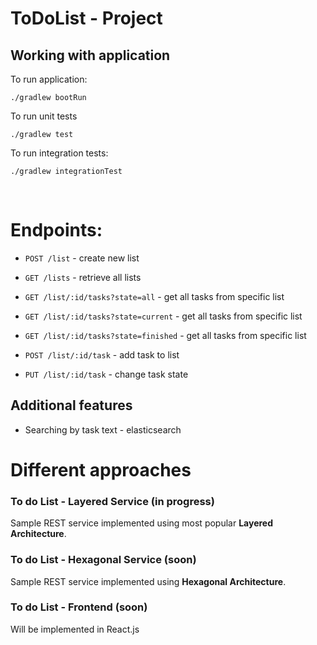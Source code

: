 # ToDoList - Project

## Working with application

To run application:
```
./gradlew bootRun
```
To run unit tests
```
./gradlew test
```
To run integration tests:
```
./gradlew integrationTest
```

<br>

# Endpoints:

* `POST /list` - create new list
* `GET /lists` - retrieve all lists

* `GET /list/:id/tasks?state=all` - get all tasks from specific list
* `GET /list/:id/tasks?state=current` - get all tasks from specific list
* `GET /list/:id/tasks?state=finished` - get all tasks from specific list

* `POST /list/:id/task` - add task to list
* `PUT /list/:id/task` - change task state 

## Additional features
* Searching by task text - elasticsearch

# Different approaches 

### To do List - Layered Service (in progress)
Sample REST service implemented using most popular **Layered Architecture**.

### To do List - Hexagonal Service (soon)
Sample REST service implemented using **Hexagonal Architecture**. 

### To do List - Frontend (soon)
Will be implemented in React.js
